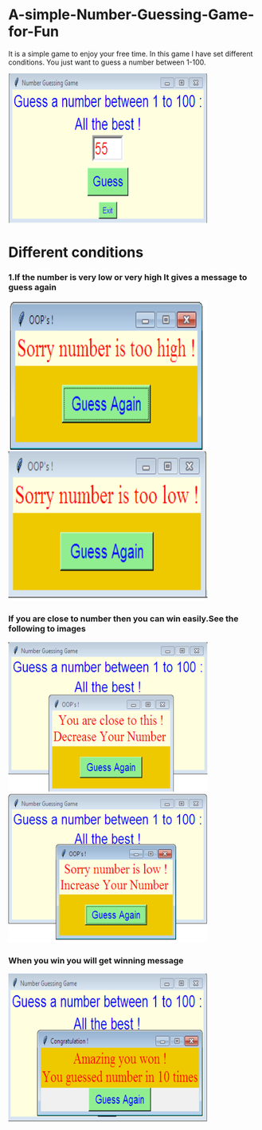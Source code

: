 # A-simple-Number-Guessing-Game-for-Fun

It is a simple game to enjoy your free time.
In this game I have set different conditions.
You just want to guess a number between 1-100.

<img src = https://github.com/BalajiDyavanpalli7030/A-simple-Number-Guessing-Game-for-Fun/blob/master/number_guessing1.PNG
        alt = "HTML Tutorial" height="300" width="400" />

# Different conditions

### 1.If the number is very low or very high It gives a message to guess again


<img src=https://github.com/BalajiDyavanpalli7030/A-simple-Number-Guessing-Game-for-Fun/blob/master/number_guessing3.PNG
        alt = "HTML Tutorial" height="300" width="400" />
<img/>
<img src=https://github.com/BalajiDyavanpalli7030/A-simple-Number-Guessing-Game-for-Fun/blob/master/number_guessing2.PNG
        alt = "HTML Tutorial" height="300" width="400" />
        
### If you are close to number then you can win easily.See the following to images
<img src=https://github.com/BalajiDyavanpalli7030/A-simple-Number-Guessing-Game-for-Fun/blob/master/number_guessing8.PNG
        alt = "HTML Tutorial" height="300" width="400" />
<img/>
<img src=https://github.com/BalajiDyavanpalli7030/A-simple-Number-Guessing-Game-for-Fun/blob/master/number_guessing6.PNG
        alt = "HTML Tutorial" height="300" width="400" />
        
### When you win you will get winning message 
<img src=https://github.com/BalajiDyavanpalli7030/A-simple-Number-Guessing-Game-for-Fun/blob/master/number_guessing7.PNG
        alt = "HTML Tutorial" height="300" width="400" />
